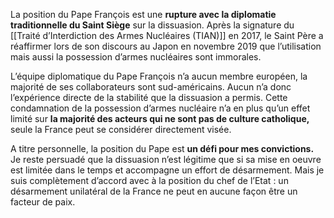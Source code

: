 La position du Pape François est une **rupture avec la diplomatie traditionnelle du Saint Siège** sur la dissuasion. Après la signature du [[Traité d’Interdiction des Armes Nucléaires (TIAN)]] en 2017, le Saint Père a réaffirmer lors de son discours au Japon en novembre 2019 que l’utilisation mais aussi la possession d’armes nucléaires sont immorales.

L’équipe diplomatique du Pape François n’a aucun membre européen, la majorité de ses collaborateurs sont sud-américains. Aucun n’a donc l’expérience directe de la stabilité que la dissuasion a permis. Cette condamnation de la possession d’armes nucléaire n’a en plus qu’un effet limité sur **la majorité des acteurs qui ne sont pas de culture catholique,** seule la France peut se considérer directement visée.

A titre personnelle, la position du Pape est  **un défi pour mes convictions.** Je reste persuadé que la dissuasion n’est légitime que si sa mise en oeuvre est limitée dans le temps et accompagne un effort de désarmement. Mais je suis complètement d’accord avec à la position du chef de l’Etat : un désarmement unilatéral de la France ne peut en aucune façon être un facteur de paix.